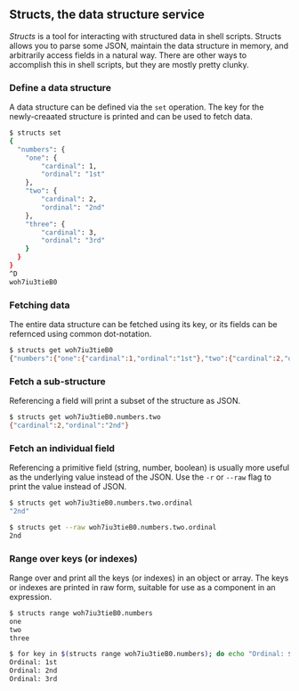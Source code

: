## Structs, the data structure service
_Structs_ is a tool for interacting with structured data in shell scripts. Structs allows you to parse some JSON, maintain the data structure in memory, and arbitrarily access fields in a natural way. There are other ways to accomplish this in shell scripts, but they are mostly pretty clunky.

### Define a data structure
A data structure can be defined via the `set` operation. The key for the newly-creaated structure is printed and can be used to fetch data.

```sh
$ structs set
{
  "numbers": {
    "one": {
        "cardinal": 1,
        "ordinal": "1st"
    },
    "two": {
        "cardinal": 2,
        "ordinal": "2nd"
    },
    "three": {
        "cardinal": 3,
        "ordinal": "3rd"
    }
  }
}
^D
woh7iu3tieB0
```

### Fetching data
The entire data structure can be fetched using its key, or its fields can be refernced using common dot-notation.
```sh
$ structs get woh7iu3tieB0
{"numbers":{"one":{"cardinal":1,"ordinal":"1st"},"two":{"cardinal":2,"ordinal":"2nd"},"three":{"cardinal":3,"ordinal":"3rd"}}}
```

### Fetch a sub-structure
Referencing a field will print a subset of the structure as JSON.
```sh
$ structs get woh7iu3tieB0.numbers.two
{"cardinal":2,"ordinal":"2nd"}
```

### Fetch an individual field
Referencing a primitive field (string, number, boolean) is usually more useful as the underlying value instead of the JSON. Use the `-r` or `--raw` flag to print the value instead of JSON.
```sh
$ structs get woh7iu3tieB0.numbers.two.ordinal
"2nd"

$ structs get --raw woh7iu3tieB0.numbers.two.ordinal
2nd
```

### Range over keys (or indexes)
Range over and print all the keys (or indexes) in an object or array. The keys or indexes are printed in raw form, suitable for use as a component in an expression.
```sh
$ structs range woh7iu3tieB0.numbers
one
two
three

$ for key in $(structs range woh7iu3tieB0.numbers); do echo "Ordinal: $(structs get -r woh7iu3tieB0.numbers.${key}.ordinal)"; done
Ordinal: 1st
Ordinal: 2nd
Ordinal: 3rd
```

